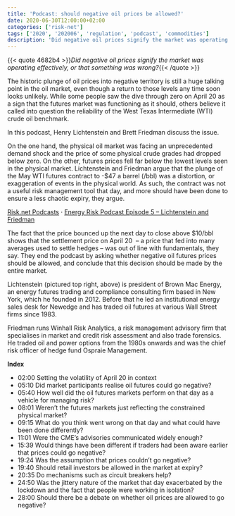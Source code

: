 ```yaml
---
title: 'Podcast: should negative oil prices be allowed?'
date: 2020-06-30T12:00:00+02:00
categories: ['risk-net']
tags: ['2020', '202006', 'regulation', 'podcast', 'commodities']
description: 'Did negative oil prices signify the market was operating effectively, or that something was wrong?'
---
```


{{< quote 4682b4 >}}_Did negative oil prices signify the market was operating effectively, or that something was wrong?_{{< /quote >}}

The historic plunge of oil prices into negative territory is still a huge talking point in the oil market, even though a return to those levels any time soon looks unlikely. While some people saw the dive through zero on April 20 as a sign that the futures market was functioning as it should, others believe it called into question the reliability of the West Texas Intermediate (WTI) crude oil benchmark.

In this podcast, Henry Lichtenstein and Brett Friedman discuss the issue.

On the one hand, the physical oil market was facing an unprecedented demand shock and the price of some physical crude grades had dropped below zero. On the other, futures prices fell far below the lowest levels seen in the physical market. Lichtenstein and Friedman argue that the plunge of the May WTI futures contract to -$47 a barrel (/bbl) was a distortion, or exaggeration of events in the physical world. As such, the contract was not a useful risk management tool that day, and more should have been done to ensure a less chaotic expiry, they argue.

[Risk.net Podcasts](https://soundcloud.com/risknetpodcast) · [Energy Risk Podcast Episode 5 – Lichtenstein and Friedman](https://soundcloud.com/risknetpodcast/energy-risk-podcast-episode-5-lichtenstein-and-friedman/s-d64jTHJvcfq)

The fact that the price bounced up the next day to close above $10/bbl shows that the settlement price on April 20  – a price that fed into many averages used to settle hedges – was out of line with fundamentals, they say. They end the podcast by asking whether negative oil futures prices should be allowed, and conclude that this decision should be made by the entire market.

Lichtenstein (pictured top right, above) is president of Brown Mac Energy, an energy futures trading and compliance consulting firm based in New York, which he founded in 2012. Before that he led an institutional energy sales desk for Newedge and has traded oil futures at various Wall Street firms since 1983.

Friedman runs Winhall Risk Analytics, a risk management advisory firm that specialises in market and credit risk assessment and also trade forensics. He traded oil and power options from the 1980s onwards and was the chief risk officer of hedge fund Ospraie Management.

**Index**
* 02:00 Setting the volatility of April 20 in context
* 05:10 Did market participants realise oil futures could go negative?
* 05:40 How well did the oil futures markets perform on that day as a vehicle for managing risk?
* 08:01 Weren’t the futures markets just reflecting the constrained physical market?
* 09:15 What do you think went wrong on that day and what could have been done differently?
* 11:01 Were the CME’s advisories communicated widely enough?
* 15:39 Would things have been different if traders had been aware earlier that prices could go negative?
* 19:24 Was the assumption that prices couldn’t go negative?
* 19:40 Should retail investors be allowed in the market at expiry?
* 20:35 Do mechanisms such as circuit breakers help?
* 24:50 Was the jittery nature of the market that day exacerbated by the lockdown and the fact that people were working in isolation?
* 28:00 Should there be a debate on whether oil prices are allowed to go negative?

